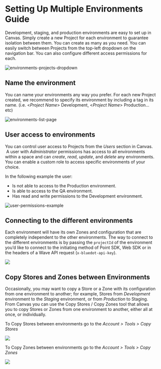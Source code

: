 Setting Up Multiple Environments Guide
======================================

Development, staging, and production environments are easy to set up in Canvas. Simply create a new Project for each environment to guarantee isolation between them. You can create as many as you need. You can easily switch between Projects from the top-left dropdown on the navigation bar. You can also configure different access permissions for each.

![environments-projects-dropdown](https://docs.bluedot.io/wp-content/uploads/2022/01/environments-projects-dropdown-1024x191.png)

Name the environment
--------------------

You can name your environments any way you prefer. For each new Project created, we recommend to specify its environment by including a tag in its name. (i.e. <_Project Name_\> Development, <_Project Name_\> Production… etc)

![environments-list-page](https://docs.bluedot.io/wp-content/uploads/2022/01/environments-list-page-1024x452.png)

User access to environments
---------------------------

You can control user access to Projects from the _Users_ section in Canvas.  A user with _Administrator_ permissions has access to all environments within a space and can _create_, _read_, _update_, and _delete_ any environments. You can enable a custom role to access specific environments of your choice. 

In the following example the user:

*   Is not able to access to the Production environment.
*   Is able to access to the QA environment.
*   Has read and write permissions to the Development environment.

![user-permissions-example](https://docs.bluedot.io/wp-content/uploads/2022/01/user-permissions-example-1024x966.png)

Connecting to the different environments
----------------------------------------

Each environment will have its own Zones and configuration that are completely independent to the other environments. The way to connect to the different environments is by passing the `projectId` of the environment you’d like to connect to the initiating method of Point SDK, Web SDK or in the headers of a Wave API request (`x-bluedot-api-key`).

![](https://docs.bluedot.io/wp-content/uploads/2022/01/environments-list-ids-highlighted-1024x392.png)

Copy Stores and Zones between Environments
------------------------------------------

Occasionally, you may want to copy a Store or a Zone with its configuration from one environment to another; for example, Stores from _Development_ environment to the _Staging_ environment, or from _Production_ to Staging. From Canvas you can use the Copy Stores / Copy Zones tool that allows you to copy Stores or Zones from one environment to another, either all at once, or individually.

To Copy Stores between environments go to the _Account > Tools > Copy Stores_

![](https://docs.bluedot.io/wp-content/uploads/2023/01/Screen-Shot-2023-01-09-at-12.35.57-pm-1024x595.png)

To Copy Zones between environments go to the _Account > Tools > Copy Zones_

![](https://docs.bluedot.io/wp-content/uploads/2022/01/copy-zones-example-1024x595.png)